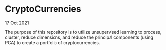 # CryptoCurrencies
17 Oct 2021

The purpose of this repository is to utilize unsupervised learning to process, cluster, reduce dimensions, and reduce the principal components (using PCA) to create a portfolio of cryptocurrencies.
